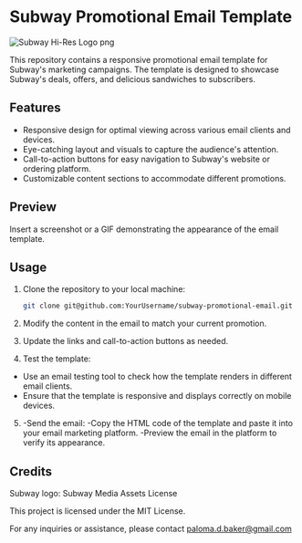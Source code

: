 # Subway Promotional Email Template

![Subway Hi-Res Logo png](https://github.com/PalomaBaker/subwayCampagin1/assets/116035093/c9843d0a-dd99-41b0-9a35-e00f491c3dc4)


This repository contains a responsive promotional email template for Subway's marketing campaigns. The template is designed to showcase Subway's deals, offers, and delicious sandwiches to subscribers.

## Features

- Responsive design for optimal viewing across various email clients and devices.
- Eye-catching layout and visuals to capture the audience's attention.
- Call-to-action buttons for easy navigation to Subway's website or ordering platform.
- Customizable content sections to accommodate different promotions.

## Preview

Insert a screenshot or a GIF demonstrating the appearance of the email template.

## Usage

1. Clone the repository to your local machine:

   ```bash
   git clone git@github.com:YourUsername/subway-promotional-email.git

2. Modify the content in the email to match your current promotion.

3. Update the links and call-to-action buttons as needed.

4. Test the template:

- Use an email testing tool to check how the template renders in different email clients.
- Ensure that the template is responsive and displays correctly on mobile devices.

5. -Send the email:
-Copy the HTML code of the template and paste it into your email marketing platform.
-Preview the email in the platform to verify its appearance.

## Credits

Subway logo: Subway Media Assets
License

This project is licensed under the MIT License.

For any inquiries or assistance, please contact paloma.d.baker@gmail.com




